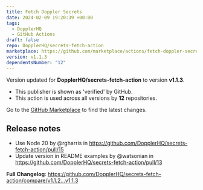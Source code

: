 ```yaml
---
title: Fetch Doppler Secrets
date: 2024-02-09 19:20:39 +00:00
tags:
  - DopplerHQ
  - GitHub Actions
draft: false
repo: DopplerHQ/secrets-fetch-action
marketplace: https://github.com/marketplace/actions/fetch-doppler-secrets
version: v1.1.3
dependentsNumber: "12"
---
```



Version updated for **DopplerHQ/secrets-fetch-action** to version **v1.1.3**.
- This publisher is shown as 'verified' by GitHub.
- This action is used across all versions by **12** repositories.

Go to the [GitHub Marketplace](https://github.com/marketplace/actions/fetch-doppler-secrets) to find the latest changes.

## Release notes

* Use Node 20 by @rgharris in https://github.com/DopplerHQ/secrets-fetch-action/pull/15
* Update version in README examples by @watsonian in https://github.com/DopplerHQ/secrets-fetch-action/pull/13



**Full Changelog**: https://github.com/DopplerHQ/secrets-fetch-action/compare/v1.1.2...v1.1.3
